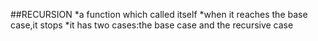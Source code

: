 ##RECURSION
  *a function which called itself
  *when it reaches the base case,it stops
  *it has two cases:the base case and the recursive case
